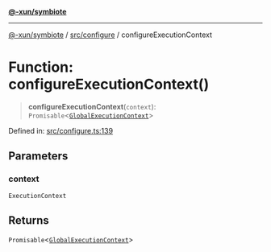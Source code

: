 [**@-xun/symbiote**](../../../README.md)

***

[@-xun/symbiote](../../../README.md) / [src/configure](../README.md) / configureExecutionContext

# Function: configureExecutionContext()

> **configureExecutionContext**(`context`): `Promisable`\<[`GlobalExecutionContext`](../type-aliases/GlobalExecutionContext.md)\>

Defined in: [src/configure.ts:139](https://github.com/Xunnamius/symbiote/blob/b0f6e46275dcd7f80ceb92f05b1e0795869afaf6/src/configure.ts#L139)

## Parameters

### context

`ExecutionContext`

## Returns

`Promisable`\<[`GlobalExecutionContext`](../type-aliases/GlobalExecutionContext.md)\>
